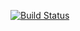 [![Build Status](https://travis-ci.org/JeroenDeDauw/QueryrAPI.svg)](https://travis-ci.org/JeroenDeDauw/QueryrAPI)

